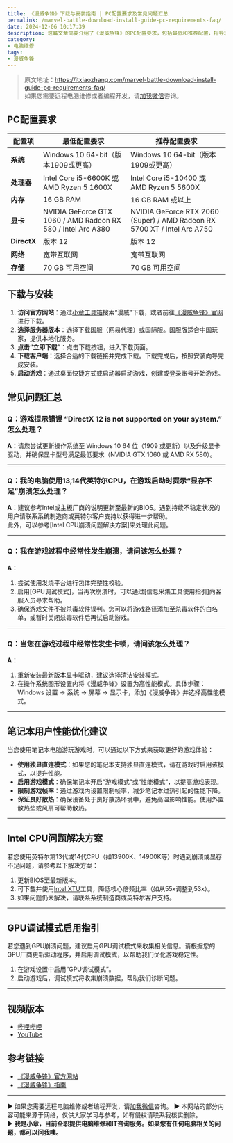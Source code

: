 ```yaml
---
title: 《漫威争锋》下载与安装指南 | PC配置要求及常见问题汇总
permalink: /marvel-battle-download-install-guide-pc-requirements-faq/
date: 2024-12-06 10:17:39
description: 这篇文章简要介绍了《漫威争锋》的PC配置要求，包括最低和推荐配置，指导玩家从官网下载并安装游戏客户端，同时汇总了常见问题解决方案.
category:
- 电脑维修
tags:
- 漫威争锋
---
```


> 原文地址：<https://itxiaozhang.com/marvel-battle-download-install-guide-pc-requirements-faq/>  
> 如果您需要远程电脑维修或者编程开发，请[加我微信](https://itxiaozhang.netlify.app/)咨询。 

## PC配置要求

| 配置项       | 最低配置要求                         | 推荐配置要求                         |
|--------------|-------------------------------------|-------------------------------------|
| **系统**   | Windows 10 64-bit（版本1909或更高）  | Windows 10 64-bit（版本1909或更高）  |
| **处理器**     | Intel Core i5-6600K 或 AMD Ryzen 5 1600X | Intel Core i5-10400 或 AMD Ryzen 5 5600X |
| **内存**       | 16 GB RAM                           | 16 GB RAM 或以上                    |
| **显卡**       | NVIDIA GeForce GTX 1060 / AMD Radeon RX 580 / Intel Arc A380 | NVIDIA GeForce RTX 2060 (Super) / AMD Radeon RX 5700 XT / Intel Arc A750 |
| **DirectX**    | 版本 12                              | 版本 12                              |
| **网络**   | 宽带互联网                           | 宽带互联网                           |
| **存储**   | 70 GB 可用空间                       | 70 GB 可用空间                       |

## 下载与安装

1. **访问官方网站**：通过[小章工具箱](https://zhang9.com/)搜索“漫威”下载，或者前往[《漫威争锋》官网](https://marvelrivals.163.com/)进行下载。
2. **选择服务器版本**：选择下载国服（网易代理）或国际服。国服版适合中国玩家，提供本地化服务。
3. **点击“立即下载”**：点击下载按钮，进入下载页面。
4. **下载客户端**：选择合适的下载链接并完成下载。下载完成后，按照安装向导完成安装。
5. **启动游戏**：通过桌面快捷方式或启动器启动游戏，创建或登录账号开始游戏。

## 常见问题汇总

### Q：游戏提示错误 “DirectX 12 is not supported on your system.” 怎么处理？

**A**：请您尝试更新操作系统至 Windows 10 64 位（1909 或更新）以及升级显卡驱动，并确保显卡型号满足最低要求（NVIDIA GTX 1060 或 AMD RX 580）。

---

### Q：我的电脑使用13,14代英特尔CPU，在游戏启动时提示“显存不足”崩溃怎么处理？

**A**：建议参考Intel或主板厂商的说明更新至最新的BIOS。遇到持续不稳定状况的用户请联系系统制造商或英特尔客户支持以获得进一步帮助。  
此外，可以参考[Intel CPU崩溃问题解决方案]来处理此问题。

---

### Q：我在游戏过程中经常性发生崩溃，请问该怎么处理？

**A**：  

1. 尝试使用发烧平台进行包体完整性校验。
2. 启用[GPU调试模式]，当再次崩溃时，可以通过[信息采集工具使用指引]向客服人员寻求帮助。
3. 确保游戏文件不被杀毒软件误判。您可以将游戏路径添加至杀毒软件的白名单，或暂时关闭杀毒软件后再试启动游戏。

---

### Q：当您在游戏过程中经常性发生卡顿，请问该怎么处理？

**A**：  

1. 重新安装最新版本显卡驱动，建议选择清洁安装模式。
2. 在操作系统图形设置内将《漫威争锋》设置为高性能模式。具体步骤：  
   Windows 设置 -> 系统 -> 屏幕 -> 显示卡，添加《漫威争锋》并选择高性能模式。

---

## 笔记本用户性能优化建议

当您使用笔记本电脑游玩游戏时，可以通过以下方式来获取更好的游戏体验：

- **使用独显直连模式**：如果您的笔记本支持独显直连模式，请在游戏时启用该模式，以提升性能。
- **启用游戏模式**：确保笔记本开启“游戏模式”或“性能模式”，以提高游戏表现。
- **限制游戏帧率**：通过游戏内设置限制帧率，减少笔记本过热引起的性能下降。
- **保证良好散热**：确保设备处于良好散热环境中，避免高温影响性能。使用外置散热垫或风扇可帮助散热。

---

## Intel CPU问题解决方案

若您使用英特尔第13代或14代CPU（如13900K、14900K等）时遇到崩溃或显存不足问题，请参考以下解决方案：

1. 更新BIOS至最新版本。
2. 可下载并使用[Intel XTU](https://www.intel.com/content/www/us/en/download/17881/intel-extreme-tuning-utility-intel-xtu.html)工具，降低核心倍频比率（如从55x调整到53x）。
3. 如果问题仍未解决，请联系系统制造商或英特尔客户支持。

---

## GPU调试模式启用指引

若您遇到GPU崩溃问题，建议启用GPU调试模式来收集相关信息。请根据您的GPU厂商更新驱动程序，并启用调试模式，以帮助我们优化游戏稳定性。

1. 在游戏设置中启用“GPU调试模式”。
2. 启动游戏后，调试模式将收集崩溃数据，帮助我们诊断问题。

---

## 视频版本

- [哔哩哔哩](https://space.bilibili.com/3546607630944387)
- [YouTube](https://www.youtube.com/@itxiaozhang)

## 参考链接

- [《漫威争锋》官方网站](https://marvelrivals.163.com/)
- [《漫威争锋》指南](https://marvelrivals.163.com/guide/)

---
▶ 如果您需要远程电脑维修或者编程开发，请[加我微信](https://itxiaozhang.netlify.app/)咨询。 
▶ 本网站的部分内容可能来源于网络，仅供大家学习与参考，如有侵权请联系我核实删除。  
▶ **我是小章，目前全职提供电脑维修和IT咨询服务。如果您有任何电脑相关的问题，都可以问我噢。**  
